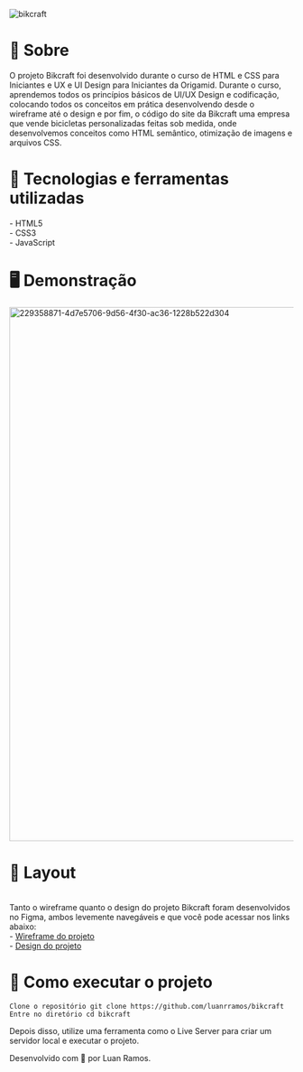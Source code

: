 ![bikcraft](https://github.com/luanrramos/bikcraft/assets/104947687/858d9806-81a5-4a08-a2c7-f56b792d7858) <br>
<h1>📖 Sobre </h1>
O projeto Bikcraft foi desenvolvido durante o curso de HTML e CSS para Iniciantes e UX e UI Design para Iniciantes da Origamid. Durante o curso, aprendemos todos os princípios básicos de UI/UX Design e codificação, colocando todos os conceitos em prática desenvolvendo desde o wireframe até o design e por fim, o código do site da Bikcraft uma empresa que vende bicicletas personalizadas feitas sob medida, onde desenvolvemos conceitos como HTML semântico, otimização de imagens e arquivos CSS.

<h1> 🚀 Tecnologias e ferramentas utilizadas </h1>
- HTML5 <br>
- CSS3 <br>
- JavaScript <br>
<h1> 🖥️ Demonstração </h1>
<img width="946" alt="229358871-4d7e5706-9d56-4f30-ac36-1228b522d304" src="https://github.com/luanrramos/bikcraft/assets/104947687/2853f547-c9d1-4544-b4ae-40ac76e778d6">
<h1>🔖 Layout</h1><br>
Tanto o wireframe quanto o design do projeto Bikcraft foram desenvolvidos no Figma, ambos levemente navegáveis e que você pode acessar nos links abaixo: <br>
- <a href= "https://www.figma.com/file/e6N7GrA13Cgz6EtPvWzrff/bikcraft-wireframe?type=design&node-id=0-1&mode=design&t=de635b7GNBNIK9tp-0"> Wireframe do projeto</a> <br>
- <a href="https://www.figma.com/file/k4LUhA5nmBLpWvIhCvgkNR/bikcraft-figma?type=design&node-id=0-1&mode=design&t=e5mLXUSAsvukkktN-0"> Design do projeto</a>
<h1> 🔧 Como executar o projeto</h1>

``` 
Clone o repositório git clone https://github.com/luanrramos/bikcraft 
Entre no diretório cd bikcraft 
```

Depois disso, utilize uma ferramenta como o Live Server para criar um servidor local e executar o projeto.

Desenvolvido com 💛 por Luan Ramos.
